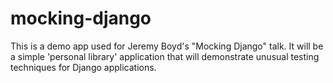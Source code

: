 mocking-django
==============

This is a demo app used for Jeremy Boyd's "Mocking Django" talk. It will be a
simple 'personal library' application that will demonstrate unusual testing
techniques for Django applications.
